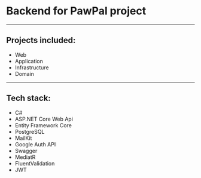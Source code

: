 # Backend for PawPal project

---

## Projects included:
- Web
- Application
- Infrastructure
- Domain

---

## Tech stack:
- C#
- ASP.NET Core Web Api
- Entity Framework Core
- PostgreSQL
- MailKit
- Google Auth API
- Swagger
- MediatR
- FluentValidation
- JWT